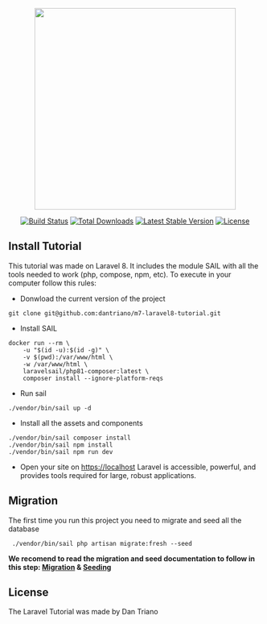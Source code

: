 <p align="center"><a href="https://laravel.com" target="_blank"><img src="https://raw.githubusercontent.com/laravel/art/master/logo-lockup/5%20SVG/2%20CMYK/1%20Full%20Color/laravel-logolockup-cmyk-red.svg" width="400"></a></p>

<p align="center">
<a href="https://travis-ci.org/laravel/framework"><img src="https://travis-ci.org/laravel/framework.svg" alt="Build Status"></a>
<a href="https://packagist.org/packages/laravel/framework"><img src="https://img.shields.io/packagist/dt/laravel/framework" alt="Total Downloads"></a>
<a href="https://packagist.org/packages/laravel/framework"><img src="https://img.shields.io/packagist/v/laravel/framework" alt="Latest Stable Version"></a>
<a href="https://packagist.org/packages/laravel/framework"><img src="https://img.shields.io/packagist/l/laravel/framework" alt="License"></a>
</p>

## Install Tutorial

This tutorial was made on Laravel 8. It includes the module SAIL with all the tools needed to work (php, compose, npm, etc). To execute in your computer follow this rules:

- Donwload the current version of the project
````
git clone git@github.com:dantriano/m7-laravel8-tutorial.git
````

- Install SAIL
````
docker run --rm \
    -u "$(id -u):$(id -g)" \
    -v $(pwd):/var/www/html \
    -w /var/www/html \
    laravelsail/php81-composer:latest \
    composer install --ignore-platform-reqs
````

- Run sail
````
./vendor/bin/sail up -d
````

- Install all the assets and components
````
./vendor/bin/sail composer install
./vendor/bin/sail npm install
./vendor/bin/sail npm run dev
````

- Open your site on [https://localhost](https://localhost) 
Laravel is accessible, powerful, and provides tools required for large, robust applications.

## Migration

The first time you run this project you need to migrate and seed all the database

````
 ./vendor/bin/sail php artisan migrate:fresh --seed 
````

**We recomend to read the migration and seed documentation to follow in this step: [Migration](https://laravel.com/docs/8.x/migrations) & [Seeding](https://laravel.com/docs/8.x/seeding)**


## License

The Laravel Tutorial was made by Dan Triano
